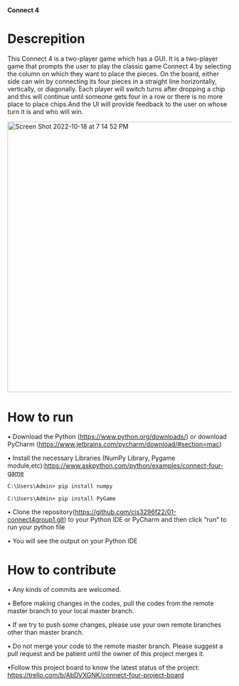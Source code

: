 

#### Connect 4 

# Descrepition 

This Connect 4 is a two-player game which has a GUI. It is a two-player game that prompts the user to play the classic game Connect 4 by selecting the column on which they want to place the pieces. On the board, either side can win by connecting its four pieces in a straight line horizontally, vertically, or diagonally. Each player will switch turns after dropping a chip and this will continue until someone gets four in a row or there is no more place to place chips.And the UI will provide feedback to the user on whose turn it is and who will win.

<img width="607" alt="Screen Shot 2022-10-18 at 7 14 52 PM" src="https://user-images.githubusercontent.com/64655186/196562342-1c2d0c57-3ccf-4b22-9305-456d67d3c562.png">

# How to run

•	Download the Python (https://www.python.org/downloads/) or download PyCharm (https://www.jetbrains.com/pycharm/download/#section=mac)

• Install the  necessary Libraries (NumPy Library, Pygame module,etc):https://www.askpython.com/python/examples/connect-four-game
  
   ```
  C:\Users\Admin> pip install numpy
  ```
  ``` 
  C:\Users\Admin> pip install PyGame
  ```
  
 
  
 • 	Clone the repository(https://github.com/cis3296f22/01-connect4group1.git) to your Python IDE or PyCharm and then click “run” to run  your python file 
  
 • You will see the output on your Python IDE
 



# How to contribute
•	Any kinds of commits are welcomed.

•	Before making changes in the codes, pull the codes from the remote master branch to your local master branch.

•	If we try to push some changes, please use your  own remote branches other than master branch.

•	Do not merge your code to the remote master branch. Please suggest a pull request and be patient until the owner of this project merges it.

•Follow this project board to know the latest status of the project: https://trello.com/b/AbDVXGNK/connect-four-project-board



